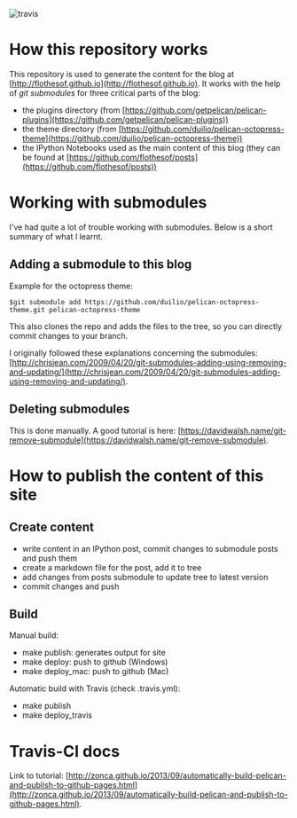 ![travis](https://travis-ci.org/flothesof/PelicanBlog.svg?branch=master)

How this repository works
=========================

This repository is used to generate the content for the blog at [http://flothesof.github.io](http://flothesof.github.io). It works with the help of *git submodules* for three critical parts of the blog:

- the plugins directory (from [https://github.com/getpelican/pelican-plugins](https://github.com/getpelican/pelican-plugins))
- the theme directory (from [https://github.com/duilio/pelican-octopress-theme](https://github.com/duilio/pelican-octopress-theme))
- the IPython Notebooks used as the main content of this blog (they can be found at [https://github.com/flothesof/posts](https://github.com/flothesof/posts))

Working with submodules
=======================

I've had quite a lot of trouble working with submodules. Below is a short summary of what I learnt.

## Adding a submodule to this blog

Example for the octopress theme:

```
$git submodule add https://github.com/duilio/pelican-octopress-theme.git pelican-octopress-theme 
```

This also clones the repo and adds the files to the tree, so you can directly commit changes to your branch.

I originally followed these explanations concerning the submodules: [http://chrisjean.com/2009/04/20/git-submodules-adding-using-removing-and-updating/](http://chrisjean.com/2009/04/20/git-submodules-adding-using-removing-and-updating/).

## Deleting submodules

This is done manually. A good tutorial is here: [https://davidwalsh.name/git-remove-submodule](https://davidwalsh.name/git-remove-submodule).

How to publish the content of this site
=======================================

## Create content

- write content in an IPython post, commit changes to submodule posts and push them
- create a markdown file for the post, add it to tree
- add changes from posts submodule to update tree to latest version
- commit changes and push

## Build

Manual build:
- make publish: generates output for site
- make deploy: push to github (Windows)
- make deploy_mac: push to github (Mac)

Automatic build with Travis (check .travis.yml):
- make publish
- make deploy_travis

Travis-CI docs
==============

Link to tutorial: [http://zonca.github.io/2013/09/automatically-build-pelican-and-publish-to-github-pages.html](http://zonca.github.io/2013/09/automatically-build-pelican-and-publish-to-github-pages.html).

